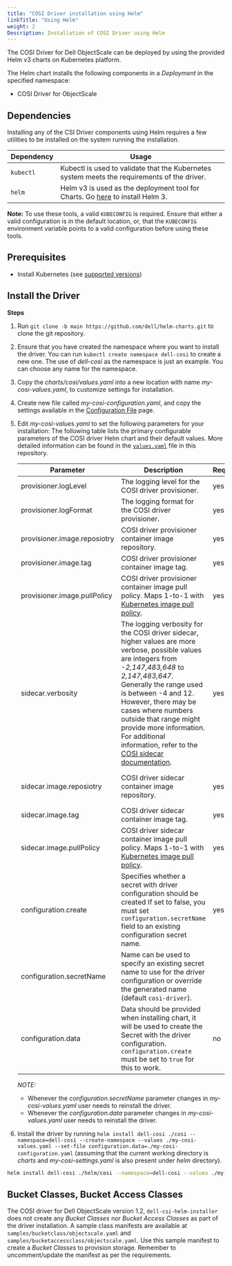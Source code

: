 ```yaml
---
title: "COSI Driver installation using Helm"
linkTitle: "Using Helm"
weight: 2
Description: Installation of COSI Driver using Helm
---
```


The COSI Driver for Dell ObjectScale can be deployed by using the provided Helm v3 charts on Kubernetes platform.

The Helm chart installs the following components in a _Deployment_ in the specified namespace:
- COSI Driver for ObjectScale

## Dependencies

Installing any of the CSI Driver components using Helm requires a few utilities to be installed on the system running the installation.

| Dependency | Usage                                                                                                                |
|------------|----------------------------------------------------------------------------------------------------------------------|
| `kubectl`  | Kubectl is used to validate that the Kubernetes system meets the requirements of the driver.                         |
| `helm`     | Helm v3 is used as the deployment tool for Charts. Go [here](https://helm.sh/docs/intro/install/) to install Helm 3. |

**Note:** To use these tools, a valid `KUBECONFIG` is required. Ensure that either a valid configuration is in the default location, or, that the `KUBECONFIG` environment variable points to a valid configuration before using these tools.

## Prerequisites

<!-- FIXME: this needs to be added *somewhere* -->
- Install Kubernetes (see [supported versions](../../../../cosidriver/#features-and-capabilities))

## Install the Driver

**Steps**
1. Run `git clone -b main https://github.com/dell/helm-charts.git` to clone the git repository.
2. Ensure that you have created the namespace where you want to install the driver. You can run `kubectl create namespace dell-cosi` to create a new one. The use of _dell-cosi_  as the namespace is just an example. You can choose any name for the namespace.
3. Copy the _charts/cosi/values.yaml_ into a new location with name _my-cosi-values.yaml_, to customize settings for installation.
4. Create new file called _my-cosi-configuration.yaml_, and copy the settings available in the [Configuration File](./configuration_file.md) page.
5. Edit *my-cosi-values.yaml* to set the following parameters for your installation:
   The following table lists the primary configurable parameters of the COSI driver Helm chart and their default values. More detailed information can be found in the [`values.yaml`](https://github.com/dell/helm-charts/blob/master/charts/cosi/values.yaml) file in this repository.

   | Parameter                    | Description                                                                                                                                                                                                                                                                                                                                                                                                                                                             | Required | Default                                                                        |
   |------------------------------|-------------------------------------------------------------------------------------------------------------------------------------------------------------------------------------------------------------------------------------------------------------------------------------------------------------------------------------------------------------------------------------------------------------------------------------------------------------------------|----------|--------------------------------------------------------------------------------|
   | provisioner.logLevel         | The logging level for the COSI driver provisioner.                                                                                                                                                                                                                                                                                                                                                                                                                      | yes      | `"yes"`                                                                        |
   | provisioner.logFormat        | The logging format for the COSI driver provisioner.                                                                                                                                                                                                                                                                                                                                                                                                                     | yes      | `"text"`                                                                       |
   | provisioner.image.reposiotry | COSI driver provisioner container image repository.                                                                                                                                                                                                                                                                                                                                                                                                                     | yes      | `"docker.io/dell/cosi"`                                                        |
   | provisioner.image.tag        | COSI driver provisioner container image tag.                                                                                                                                                                                                                                                                                                                                                                                                                            | yes      | `"v0.1.0"`                                                                     |
   | provisioner.image.pullPolicy | COSI driver provisioner container image pull policy. Maps 1-to-1 with [Kubernetes image pull policy](https://kubernetes.io/docs/concepts/containers/images/#image-pull-policy).                                                                                                                                                                                                                                                                                         | yes      | `"IfNotPresent"`                                                               |
   | sidecar.verbosity            | The logging verbosity for the COSI driver sidecar, higher values are more verbose, possible values are integers from _-2,147,483,648_ to _2,147,483,647_. Generally the range used is between -4 and 12. However, there may be cases where numbers outside that range might provide more information. For additional information, refer to the [COSI sidecar documentation](https://github.com/kubernetes-sigs/container-object-storage-interface-provisioner-sidecar). | yes      | `5`                                                                            |
   | sidecar.image.reposiotry     | COSI driver sidecar container image repository.                                                                                                                                                                                                                                                                                                                                                                                                                         | yes      | `"gcr.io/k8s-staging-sig-storage/objectstorage-sidecar/objectstorage-sidecar"` |
   | sidecar.image.tag            | COSI driver sidecar container image tag.                                                                                                                                                                                                                                                                                                                                                                                                                                | yes      | `"v20230130-v0.1.0-24-gc0cf995"`                                               |
   | sidecar.image.pullPolicy     | COSI driver sidecar container image pull policy. Maps 1-to-1 with [Kubernetes image pull policy](https://kubernetes.io/docs/concepts/containers/images/#image-pull-policy).                                                                                                                                                                                                                                                                                             | yes      | `"IfNotPresent"`                                                               |
   | configuration.create         | Specifies whether a secret with driver configuration should be created If set to false, you must set `configuration.secretName` field to an existing configuration secret name.                                                                                                                                                                                                                                                                                         | yes      | `true`                                                                         |
   | configuration.secretName     | Name can be used to specify an existing secret name to use for the driver configuration or override the generated name (default `cosi-driver`).                                                                                                                                                                                                                                                                                                                         |          |                                                                                |
   | configuration.data           | Data should be provided when installing chart, it will be used to create the Secret with the driver configuration. `configuration.create` must be set to `true` for this to work.                                                                                                                                                                                                                                                                                       | no       | `""`                                                                           |

   *NOTE:*
   - Whenever the *configuration.secretName* parameter changes in *my-cosi-values.yaml* user needs to reinstall the driver.
   - Whenever the *configuration.data* parameter changes in *my-cosi-values.yaml* user needs to reinstall the driver.

6. Install the driver by running `helm install dell-cosi ./cosi --namespace=dell-cosi --create-namespace --values ./my-cosi-values.yaml --set-file configuration.data=./my-cosi-configuration.yaml` (assuming that the current working directory is _charts_ and _my-cosi-settings.yaml_ is also present under _helm_ directory).


```sh
helm install dell-cosi ./helm/cosi --namespace=dell-cosi --values ./my-cosi-values.yaml --set-file configuration.data=./my-cosi-configuration.yaml
```

## Bucket Classes, Bucket Access Classes

The COSI driver for Dell ObjectScale version 1.2, `dell-csi-helm-installer` does not create any _Bucket Classes_ nor _Bucket Access Classes_ as part of the driver installation. A sample class manifests are available at `samples/bucketclass/objectscale.yaml` and `samples/bucketaccessclass/objectscale.yaml`. Use this sample manifest to create a _Bucket Classes_ to provision storage. Remember to uncomment/update the manifest as per the requirements.
